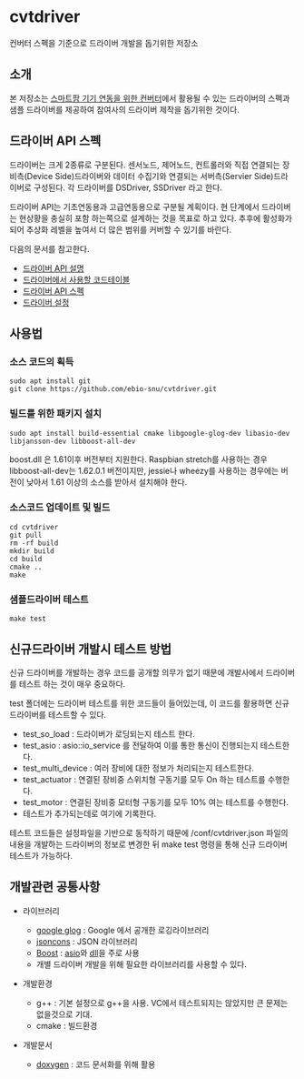 # cvtdriver
컨버터 스펙을 기준으로 드라이버 개발을 돕기위한 저장소

## 소개
본 저장소는 [스마트팜 기기 연동을 위한 컨버터](https://github.com/ebio-snu/stdcvt)에서 활용될 수 있는 드라이버의 스펙과 샘플 드라이버를 제공하여 참여사의 드라이버 제작을 돕기위한 것이다.

## 드라이버 API 스펙

드라이버는 크게 2종류로 구분된다. 센서노드, 제어노드, 컨트롤러와 직접 연결되는 장비측(Device Side)드라이버와 데이터 수집기와 연결되는 서버측(Servier Side)드라이버로 구성된다. 각 드라이버를 DSDriver, SSDriver 라고 한다.

드라이버 API는 기초연동용과 고급연동용으로 구분될 계획이다. 현 단계에서 드라이버는 현상황을 충실히 포함
하는쪽으로 설계하는 것을 목표로 하고 있다. 추후에 활성화가 되어 추상화 레벨을 높여서 더 많은 범위를 커버할 수 있기를 바란다.

다음의 문서를 참고한다.
* [드라이버 API 설명](doc/driver_api.md)
* [드라이버에서 사용할 코드테이블](doc/code_table.md)
* [드라이버 API 스펙](https://ebio-snu.github.io/cvtdriver/)
* [드라이버 설정](doc/driver_config.md)


## 사용법
### 소스 코드의 획득
```
sudo apt install git
git clone https://github.com/ebio-snu/cvtdriver.git
```

### 빌드를 위한 패키지 설치
```
sudo apt install build-essential cmake libgoogle-glog-dev libasio-dev libjansson-dev libboost-all-dev
```
boost.dll 은 1.61이후 버전부터 지원한다. Raspbian stretch를 사용하는 경우 libboost-all-dev는 1.62.0.1 버전이지만, jessie나 wheezy를 사용하는 경우에는 버전이 낮아서 1.61 이상의 소스를 받아서 설치해야 한다. 

### 소스코드 업데이트 및 빌드
```
cd cvtdriver
git pull
rm -rf build
mkdir build
cd build
cmake ..
make
```

### 샘플드라이버 테스트
```
make test
```

## 신규드라이버 개발시 테스트 방법

신규 드라이버를 개발하는 경우 코드를 공개할 의무가 없기 때문에 개발사에서 드라이버를 테스트 하는 것이 매우 중요하다.

test 폴더에는 드라이버 테스트를 위한 코드들이 들어있는데, 이 코드를 활용하면 신규 드라이버를 테스트할 수 있다. 
* test_so_load : 드라이버가 로딩되는지 테스트 한다.
* test_asio : asio::io_service 를 전달하여 이를 통한 통신이 진행되는지 테스트한다.
* test_multi_device : 여러 장비에 대한 정보가 처리되는지 테스트한다.
* test_actuator : 연결된 장비중 스위치형 구동기를 모두 On 하는 테스트를 수행한다.
* test_motor : 연결된 장비중 모터형 구동기를 모두 10% 여는 테스트를 수행한다.
* 테스트가 추가되는데로 여기에 기록한다.

테스트 코드들은 설정파일을 기반으로 동작하기 때문에 /conf/cvtdriver.json 파일의 내용을 개발하는 드라이버의 정보로 변경한 뒤 make test 명령을 통해 신규 드라이버 테스트가 가능하다.


## 개발관련 공통사항
* 라이브러리
  * [google glog](https://github.com/google/glog) : Google 에서 공개한 로깅라이브러리
  * [jsoncons](https://danielaparker.github.io/jsoncons/) : JSON 라이브러리
  * [Boost](http://www.boost.org/) : [asio](https://think-async.com/)와 [dll](http://www.boost.org/doc/libs/1_65_1/doc/html/boost_dll.html)을 주로 사용
  * 개별 드라이버 개발을 위해 필요한 라이브러리를 사용할 수 있다.

* 개발환경
  * g++ : 기본 설정으로 g++을 사용. VC에서 테스트되지는 않았지만 큰 문제는 없을것으로 기대.
  * cmake : 빌드환경

* 개발문서
  * [doxygen](http://www.stack.nl/~dimitri/doxygen/) : 코드 문서화를 위해 활용
